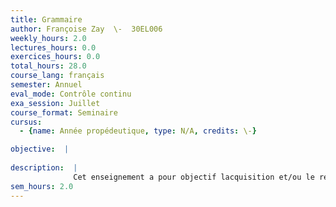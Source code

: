 ```yaml
---
title: Grammaire
author: Françoise Zay  \-  30EL006
weekly_hours: 2.0
lectures_hours: 0.0
exercices_hours: 0.0
total_hours: 28.0
course_lang: français
semester: Annuel
eval_mode: Contrôle continu
exa_session: Juillet
course_format: Seminaire
cursus:
  - {name: Année propédeutique, type: N/A, credits: \-}

objective:  |
            
description:  |
              Cet enseignement a pour objectif lacquisition et/ou le renforcement des compétences grammaticales requises pour le niveau B2 du CECRL. Le programme est élaboré en lien avec celui des cours dEcrit et dOral et traite de manière approfondie certains points de grammaire considérés comme centraux. Chacun dentre eux fait lobjet dobservations dans des contextes variés, dune élaboration méthodique des règles et des principales difficultés le concernant ainsi que dune mise en pratique dans des exercices variés et ciblés. Le cours-séminaire peut être complété par la participation aux travaux pratiques du laboratoire de langue, où des exercices auto-corrigés de grammaire sont proposés sur ordinateur.
sem_hours: 2.0
---
```

